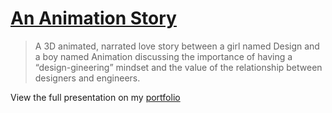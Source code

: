 # [An Animation Story](https://adamgraham.io/presentations/an-animation-story)

> A 3D animated, narrated love story between a girl named Design and a boy named Animation discussing the importance of having a “design-gineering” mindset and the value of the relationship between designers and engineers.

View the full presentation on my [portfolio](https://adamgraham.io/presentations/an-animation-story)
